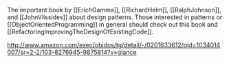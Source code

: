 The important book by [[ErichGamma]], [[RichardHelm]], [[RalphJohnson]], and [[JohnVlissides]] about design patterns.  Those interested in patterns or [[ObjectOrientedProgramming]] in general should check out this book and [[RefactoringImprovingTheDesignOfExistingCode]].

http://www.amazon.com/exec/obidos/tg/detail/-/0201633612/qid=1034014007/sr=2-2/103-8276945-9875814?v=glance